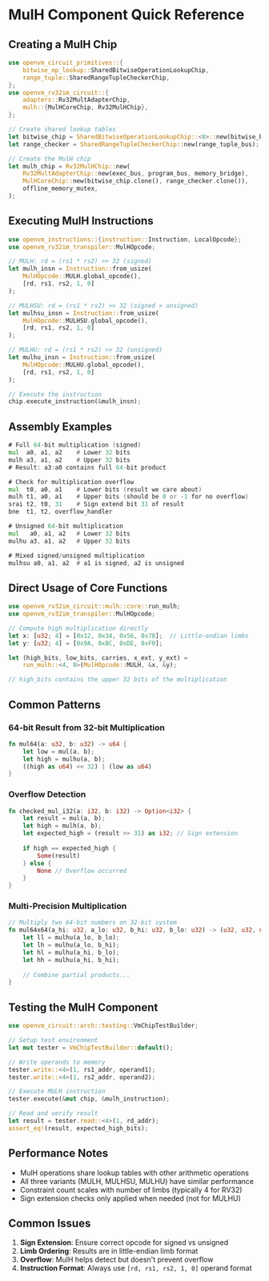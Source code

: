# MulH Component Quick Reference

## Creating a MulH Chip

```rust
use openvm_circuit_primitives::{
    bitwise_op_lookup::SharedBitwiseOperationLookupChip,
    range_tuple::SharedRangeTupleCheckerChip,
};
use openvm_rv32im_circuit::{
    adapters::Rv32MultAdapterChip,
    mulh::{MulHCoreChip, Rv32MulHChip},
};

// Create shared lookup tables
let bitwise_chip = SharedBitwiseOperationLookupChip::<8>::new(bitwise_bus);
let range_checker = SharedRangeTupleCheckerChip::new(range_tuple_bus);

// Create the MulH chip
let mulh_chip = Rv32MulHChip::new(
    Rv32MultAdapterChip::new(exec_bus, program_bus, memory_bridge),
    MulHCoreChip::new(bitwise_chip.clone(), range_checker.clone()),
    offline_memory_mutex,
);
```

## Executing MulH Instructions

```rust
use openvm_instructions::{instruction::Instruction, LocalOpcode};
use openvm_rv32im_transpiler::MulHOpcode;

// MULH: rd = (rs1 * rs2) >> 32 (signed)
let mulh_insn = Instruction::from_usize(
    MulHOpcode::MULH.global_opcode(),
    [rd, rs1, rs2, 1, 0]
);

// MULHSU: rd = (rs1 * rs2) >> 32 (signed × unsigned)
let mulhsu_insn = Instruction::from_usize(
    MulHOpcode::MULHSU.global_opcode(),
    [rd, rs1, rs2, 1, 0]
);

// MULHU: rd = (rs1 * rs2) >> 32 (unsigned)
let mulhu_insn = Instruction::from_usize(
    MulHOpcode::MULHU.global_opcode(),
    [rd, rs1, rs2, 1, 0]
);

// Execute the instruction
chip.execute_instruction(&mulh_insn);
```

## Assembly Examples

```asm
# Full 64-bit multiplication (signed)
mul  a0, a1, a2    # Lower 32 bits
mulh a3, a1, a2    # Upper 32 bits
# Result: a3:a0 contains full 64-bit product

# Check for multiplication overflow
mul  t0, a0, a1    # Lower bits (result we care about)
mulh t1, a0, a1    # Upper bits (should be 0 or -1 for no overflow)
srai t2, t0, 31    # Sign extend bit 31 of result
bne  t1, t2, overflow_handler

# Unsigned 64-bit multiplication
mul   a0, a1, a2   # Lower 32 bits
mulhu a3, a1, a2   # Upper 32 bits

# Mixed signed/unsigned multiplication
mulhsu a0, a1, a2  # a1 is signed, a2 is unsigned
```

## Direct Usage of Core Functions

```rust
use openvm_rv32im_circuit::mulh::core::run_mulh;
use openvm_rv32im_transpiler::MulHOpcode;

// Compute high multiplication directly
let x: [u32; 4] = [0x12, 0x34, 0x56, 0x78];  // Little-endian limbs
let y: [u32; 4] = [0x9A, 0xBC, 0xDE, 0xF0];

let (high_bits, low_bits, carries, x_ext, y_ext) = 
    run_mulh::<4, 8>(MulHOpcode::MULH, &x, &y);

// high_bits contains the upper 32 bits of the multiplication
```

## Common Patterns

### 64-bit Result from 32-bit Multiplication
```rust
fn mul64(a: u32, b: u32) -> u64 {
    let low = mul(a, b);
    let high = mulhu(a, b);
    ((high as u64) << 32) | (low as u64)
}
```

### Overflow Detection
```rust
fn checked_mul_i32(a: i32, b: i32) -> Option<i32> {
    let result = mul(a, b);
    let high = mulh(a, b);
    let expected_high = (result >> 31) as i32; // Sign extension
    
    if high == expected_high {
        Some(result)
    } else {
        None // Overflow occurred
    }
}
```

### Multi-Precision Multiplication
```rust
// Multiply two 64-bit numbers on 32-bit system
fn mul64x64(a_hi: u32, a_lo: u32, b_hi: u32, b_lo: u32) -> (u32, u32, u32, u32) {
    let ll = mulhu(a_lo, b_lo);
    let lh = mulhu(a_lo, b_hi);
    let hl = mulhu(a_hi, b_lo);
    let hh = mulhu(a_hi, b_hi);
    
    // Combine partial products...
}
```

## Testing the MulH Component

```rust
use openvm_circuit::arch::testing::VmChipTestBuilder;

// Setup test environment
let mut tester = VmChipTestBuilder::default();

// Write operands to memory
tester.write::<4>(1, rs1_addr, operand1);
tester.write::<4>(1, rs2_addr, operand2);

// Execute MULH instruction
tester.execute(&mut chip, &mulh_instruction);

// Read and verify result
let result = tester.read::<4>(1, rd_addr);
assert_eq!(result, expected_high_bits);
```

## Performance Notes

- MulH operations share lookup tables with other arithmetic operations
- All three variants (MULH, MULHSU, MULHU) have similar performance
- Constraint count scales with number of limbs (typically 4 for RV32)
- Sign extension checks only applied when needed (not for MULHU)

## Common Issues

1. **Sign Extension**: Ensure correct opcode for signed vs unsigned
2. **Limb Ordering**: Results are in little-endian limb format
3. **Overflow**: MulH helps detect but doesn't prevent overflow
4. **Instruction Format**: Always use `[rd, rs1, rs2, 1, 0]` operand format